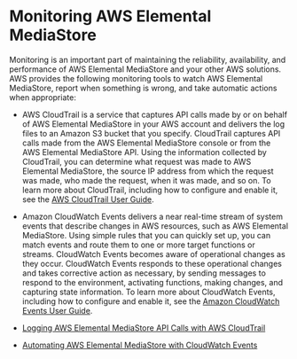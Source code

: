 # Monitoring AWS Elemental MediaStore<a name="monitoring"></a>

Monitoring is an important part of maintaining the reliability, availability, and performance of AWS Elemental MediaStore and your other AWS solutions\. AWS provides the following monitoring tools to watch AWS Elemental MediaStore, report when something is wrong, and take automatic actions when appropriate:

+ AWS CloudTrail is a service that captures API calls made by or on behalf of AWS Elemental MediaStore in your AWS account and delivers the log files to an Amazon S3 bucket that you specify\. CloudTrail captures API calls made from the AWS Elemental MediaStore console or from the AWS Elemental MediaStore API\. Using the information collected by CloudTrail, you can determine what request was made to AWS Elemental MediaStore, the source IP address from which the request was made, who made the request, when it was made, and so on\. To learn more about CloudTrail, including how to configure and enable it, see the [AWS CloudTrail User Guide](http://docs.aws.amazon.com/awscloudtrail/latest/userguide/)\. 

+ Amazon CloudWatch Events delivers a near real\-time stream of system events that describe changes in AWS resources, such as AWS Elemental MediaStore\. Using simple rules that you can quickly set up, you can match events and route them to one or more target functions or streams\. CloudWatch Events becomes aware of operational changes as they occur\. CloudWatch Events responds to these operational changes and takes corrective action as necessary, by sending messages to respond to the environment, activating functions, making changes, and capturing state information\. To learn more about CloudWatch Events, including how to configure and enable it, see the [Amazon CloudWatch Events User Guide](http://docs.aws.amazon.com/AmazonCloudWatch/latest/events/)\.


+ [Logging AWS Elemental MediaStore API Calls with AWS CloudTrail](logging-using-cloudtrail.md)
+ [Automating AWS Elemental MediaStore with CloudWatch Events](monitoring-automating-with-cloudwatch-events.md)
